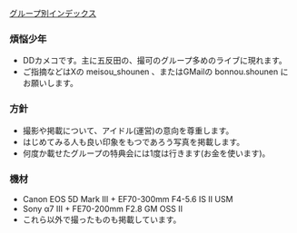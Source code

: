 [グループ別インデックス](index.md)

### 煩悩少年

- DDカメコです。主に五反田の、撮可のグループ多めのライブに現れます。
- ご指摘などはXの meisou\_shounen 、またはGMailの bonnou.shounen にお願いします。

### 方針

- 撮影や掲載について、アイドル(運営)の意向を尊重します。
- はじめてみる人も良い印象をもつであろう写真を掲載します。
- 何度か載せたグループの特典会には1度は行きます(お金を使います)。

### 機材

- Canon EOS 5D Mark III + EF70-300mm F4-5.6 IS II USM
- Sony α7 III + FE70-200mm F2.8 GM OSS II
- これら以外で撮ったものも掲載しています。
